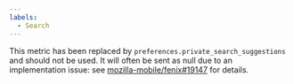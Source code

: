 ```yaml
---
labels:
  - Search
---
```


This metric has been replaced by `preferences.private_search_suggestions` and should not be used.
It will often be sent as null due to an implementation issue: see [mozilla-mobile/fenix#19147](https://github.com/mozilla-mobile/fenix/issues/19147) for details.

